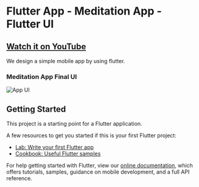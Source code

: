 # Flutter App - Meditation App - Flutter UI

## [Watch it on YouTube](https://youtu.be/QpBwHoqxIGc)

We design a simple mobile app by using flutter.

### Meditation App Final UI

![App UI](https://github.com/ravi84184/flutter_meditation/blob/master/maxresdefault.jpg)



## Getting Started

This project is a starting point for a Flutter application.

A few resources to get you started if this is your first Flutter project:

- [Lab: Write your first Flutter app](https://flutter.dev/docs/get-started/codelab)
- [Cookbook: Useful Flutter samples](https://flutter.dev/docs/cookbook)

For help getting started with Flutter, view our
[online documentation](https://flutter.dev/docs), which offers tutorials,
samples, guidance on mobile development, and a full API reference.

